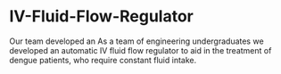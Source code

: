 # IV-Fluid-Flow-Regulator
Our team developed an As a team of engineering undergraduates we developed an automatic IV fluid flow regulator to aid in the treatment of dengue patients, who require constant fluid intake.

